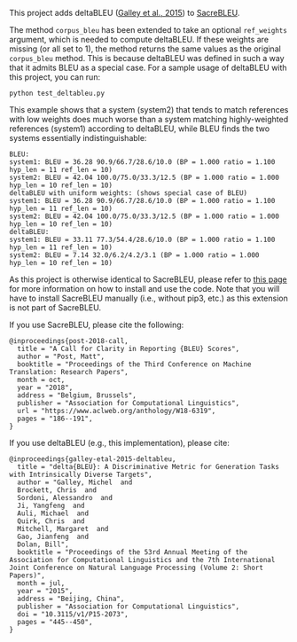 This project adds deltaBLEU ([Galley et al., 2015](https://www.aclweb.org/anthology/P15-2073/)) to [SacreBLEU](https://github.com/mjpost/sacreBLEU). 

The method `corpus_bleu` has been extended to take an optional `ref_weights` argument, which is needed to compute deltaBLEU. If these weights are missing (or all set to 1), the method returns the same values as the original `corpus_bleu` method. This is because deltaBLEU was defined in such a way that it admits BLEU as a special case. For a sample usage of deltaBLEU with this project, you can run:

```
python test_deltableu.py
```

This example shows that a system (system2) that tends to match references with low weights does much worse than a system matching highly-weighted references (system1) according to deltaBLEU, while BLEU finds the two systems essentially indistinguishable:

```
BLEU:
system1: BLEU = 36.28 90.9/66.7/28.6/10.0 (BP = 1.000 ratio = 1.100 hyp_len = 11 ref_len = 10)
system2: BLEU = 42.04 100.0/75.0/33.3/12.5 (BP = 1.000 ratio = 1.000 hyp_len = 10 ref_len = 10)
deltaBLEU with uniform weights: (shows special case of BLEU)
system1: BLEU = 36.28 90.9/66.7/28.6/10.0 (BP = 1.000 ratio = 1.100 hyp_len = 11 ref_len = 10)
system2: BLEU = 42.04 100.0/75.0/33.3/12.5 (BP = 1.000 ratio = 1.000 hyp_len = 10 ref_len = 10)
deltaBLEU:
system1: BLEU = 33.11 77.3/54.4/28.6/10.0 (BP = 1.000 ratio = 1.100 hyp_len = 11 ref_len = 10)
system2: BLEU = 7.14 32.0/6.2/4.2/3.1 (BP = 1.000 ratio = 1.000 hyp_len = 10 ref_len = 10)
```

As this project is otherwise identical to SacreBLEU, 
please refer to [this page](https://github.com/mjpost/sacreBLEU) for more information on how to install and use the code. Note that you will have to 
install SacreBLEU manually (i.e., without pip3, etc.) as this extension is not part of SacreBLEU.

If you use SacreBLEU, please cite the following:

```
@inproceedings{post-2018-call,
  title = "A Call for Clarity in Reporting {BLEU} Scores",
  author = "Post, Matt",
  booktitle = "Proceedings of the Third Conference on Machine Translation: Research Papers",
  month = oct,
  year = "2018",
  address = "Belgium, Brussels",
  publisher = "Association for Computational Linguistics",
  url = "https://www.aclweb.org/anthology/W18-6319",
  pages = "186--191",
}
```

If you use deltaBLEU (e.g., this implementation), please cite:

```
@inproceedings{galley-etal-2015-deltableu,
  title = "delta{BLEU}: A Discriminative Metric for Generation Tasks with Intrinsically Diverse Targets",
  author = "Galley, Michel  and
  Brockett, Chris  and
  Sordoni, Alessandro  and
  Ji, Yangfeng  and
  Auli, Michael  and
  Quirk, Chris  and
  Mitchell, Margaret  and
  Gao, Jianfeng  and
  Dolan, Bill",
  booktitle = "Proceedings of the 53rd Annual Meeting of the Association for Computational Linguistics and the 7th International Joint Conference on Natural Language Processing (Volume 2: Short Papers)",
  month = jul,
  year = "2015",
  address = "Beijing, China",
  publisher = "Association for Computational Linguistics",
  doi = "10.3115/v1/P15-2073",
  pages = "445--450",
}
```

